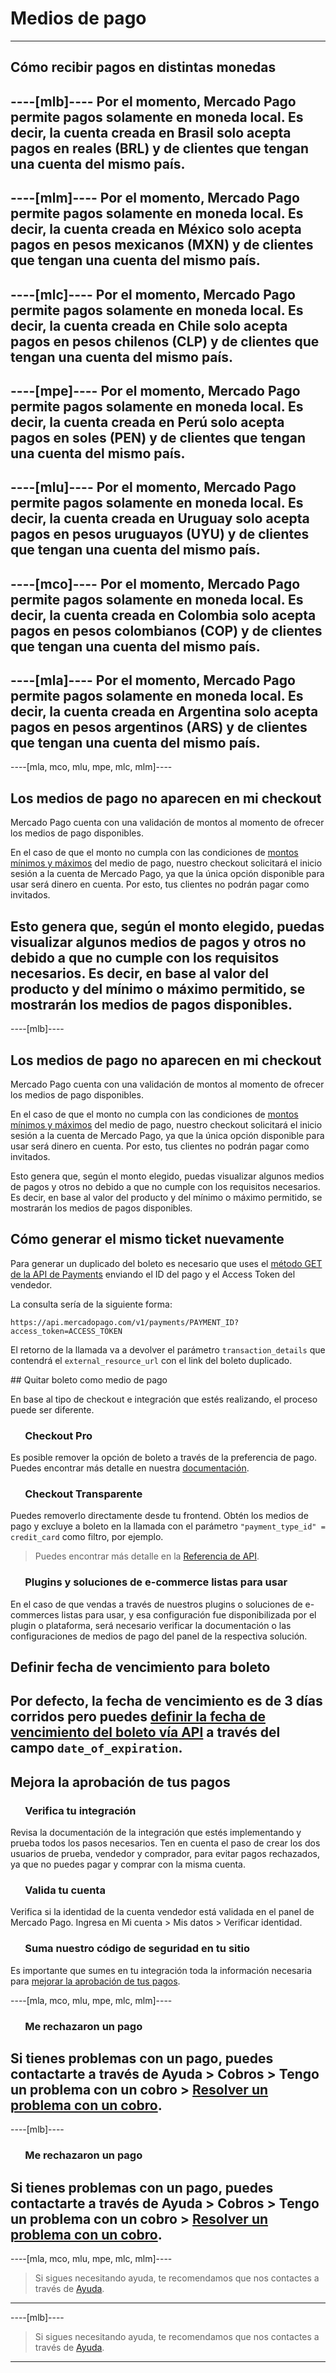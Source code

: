 # Medios de pago
---

## Cómo recibir pagos en distintas monedas

----[mlb]----
Por el momento, Mercado Pago permite pagos solamente en moneda local. Es decir, la cuenta creada en Brasil solo acepta pagos en reales (BRL) y de clientes que tengan una cuenta del mismo país.
------------

----[mlm]----
Por el momento, Mercado Pago permite pagos solamente en moneda local. Es decir, la cuenta creada en México solo acepta pagos en pesos mexicanos (MXN) y de clientes que tengan una cuenta del mismo país.
------------

----[mlc]----
Por el momento, Mercado Pago permite pagos solamente en moneda local. Es decir, la cuenta creada en Chile solo acepta pagos en pesos chilenos (CLP) y de clientes que tengan una cuenta del mismo país.
------------

----[mpe]----
Por el momento, Mercado Pago permite pagos solamente en moneda local. Es decir, la cuenta creada en Perú solo acepta pagos en soles (PEN) y de clientes que tengan una cuenta del mismo país.
------------

----[mlu]----
Por el momento, Mercado Pago permite pagos solamente en moneda local. Es decir, la cuenta creada en Uruguay solo acepta pagos en pesos uruguayos (UYU) y de clientes que tengan una cuenta del mismo país.
------------

----[mco]----
Por el momento, Mercado Pago permite pagos solamente en moneda local. Es decir, la cuenta creada en Colombia solo acepta pagos en pesos colombianos (COP) y de clientes que tengan una cuenta del mismo país.
------------

----[mla]----
Por el momento, Mercado Pago permite pagos solamente en moneda local. Es decir, la cuenta creada en Argentina solo acepta pagos en pesos argentinos (ARS) y de clientes que tengan una cuenta del mismo país.
------------

----[mla, mco, mlu, mpe, mlc, mlm]----
## Los medios de pago no aparecen en mi checkout

Mercado Pago cuenta con una validación de montos al momento de ofrecer los medios de pago disponibles.

En el caso de que el monto no cumpla con las condiciones de <a href="https://www.mercadopago[FAKER][URL][DOMAIN]/ayuda/_620" target="_blank">montos mínimos y máximos</a> del medio de pago, nuestro checkout solicitará el inicio sesión a la cuenta de Mercado Pago, ya que la única opción disponible para usar será dinero en cuenta. Por esto, tus clientes no podrán pagar como invitados.

Esto genera que, según el monto elegido, puedas visualizar algunos medios de pagos y otros no debido a que no cumple con los requisitos necesarios. Es decir, en base al valor del producto y del mínimo o máximo permitido, se mostrarán los medios de pagos disponibles.
------------

----[mlb]----
## Los medios de pago no aparecen en mi checkout

Mercado Pago cuenta con una validación de montos al momento de ofrecer los medios de pago disponibles.

En el caso de que el monto no cumpla con las condiciones de <a href="https://www.mercadopago[FAKER][URL][DOMAIN]/ajuda/_324" target="_blank">montos mínimos y máximos</a> del medio de pago, nuestro checkout solicitará el inicio sesión a la cuenta de Mercado Pago, ya que la única opción disponible para usar será dinero en cuenta. Por esto, tus clientes no podrán pagar como invitados.

Esto genera que, según el monto elegido, puedas visualizar algunos medios de pagos y otros no debido a que no cumple con los requisitos necesarios. Es decir, en base al valor del producto y del mínimo o máximo permitido, se mostrarán los medios de pagos disponibles.

## Cómo generar el mismo ticket nuevamente

Para generar un duplicado del boleto es necesario que uses el [método GET de la API de Payments](https://www.mercadopago[FAKER][URL][DOMAIN]/developers/es/reference/payments/_payments_id/get/) enviando el ID del pago y el Access Token del vendedor.

La consulta sería de la siguiente forma:

`https://api.mercadopago.com/v1/payments/PAYMENT_ID?access_token=ACCESS_TOKEN`

El retorno de la llamada va a devolver el parámetro `transaction_details` que contendrá el `external_resource_url` con el link del boleto duplicado.

## Quitar boleto como medio de pago

En base al tipo de checkout e integración que estés realizando, el proceso puede ser diferente.

### &nbsp;&nbsp;&nbsp;&nbsp;&nbsp;&nbsp;Checkout Pro

Es posible remover la opción de boleto a través de la preferencia de pago. Puedes encontrar más detalle en nuestra [documentación](https://www.mercadopago[FAKER][URL][DOMAIN]/developers/es/guides/online-payments/checkout-pro/configurations#bookmark_atributos_para_la_preferencia).

### &nbsp;&nbsp;&nbsp;&nbsp;&nbsp;&nbsp;Checkout Transparente

Puedes removerlo directamente desde tu frontend. Obtén los medios de pago y excluye a boleto en la llamada con el parámetro `"payment_type_id" = credit_card` como filtro, por ejemplo.

> Puedes encontrar más detalle en la [Referencia de API](https://www.mercadopago[FAKER][URL][DOMAIN]/developers/es/reference/payment_methods/_payment_methods/get/).

### &nbsp;&nbsp;&nbsp;&nbsp;&nbsp;&nbsp;Plugins y soluciones de e-commerce listas para usar

En el caso de que vendas a través de nuestros plugins o soluciones de e-commerces listas para usar, y esa configuración fue disponibilizada por el plugin o plataforma, será necesario verificar la documentación o las configuraciones de medios de pago del panel de la respectiva solución.

## Definir fecha de vencimiento para boleto

Por defecto, la fecha de vencimiento es de 3 días corridos pero puedes [definir la fecha de vencimiento del boleto vía API](https://www.mercadopago[FAKER][URL][DOMAIN]/developers/es/guides/online-payments/checkout-api/other-payment-ways/) a través del campo `date_of_expiration`.
------------

## Mejora la aprobación de tus pagos

### &nbsp;&nbsp;&nbsp;&nbsp;&nbsp;&nbsp;Verifica tu integración
Revisa la documentación de la integración que estés implementando y prueba todos los pasos necesarios.
Ten en cuenta el paso de crear los dos usuarios de prueba, vendedor y comprador, para evitar pagos rechazados, ya que no puedes pagar y comprar con la misma cuenta.

### &nbsp;&nbsp;&nbsp;&nbsp;&nbsp;&nbsp;Valida tu cuenta
Verifica si la identidad de la cuenta vendedor está validada en el panel de Mercado Pago. Ingresa en Mi cuenta > Mis datos > Verificar identidad.

### &nbsp;&nbsp;&nbsp;&nbsp;&nbsp;&nbsp;Suma nuestro código de seguridad en tu sitio
Es importante que sumes en tu integración toda la información necesaria para [mejorar la aprobación de tus pagos](https://www.mercadopago[FAKER][URL][DOMAIN]/developers/es/guides/manage-account/payment-rejections/#bookmark_recomendaciones_para_mejorar_tu_aprobación).

----[mla, mco, mlu, mpe, mlc, mlm]----
### &nbsp;&nbsp;&nbsp;&nbsp;&nbsp;&nbsp;Me rechazaron un pago
Si tienes problemas con un pago, puedes contactarte a través de Ayuda > Cobros > Tengo un problema con un cobro > <a href="https://www.mercadopago[FAKER][URL][DOMAIN]/ayuda/charges" target="_blank">Resolver un problema con un cobro</a>.
------------

----[mlb]----
### &nbsp;&nbsp;&nbsp;&nbsp;&nbsp;&nbsp;Me rechazaron un pago
Si tienes problemas con un pago, puedes contactarte a través de Ayuda > Cobros > Tengo un problema con un cobro > <a href="https://www.mercadopago[FAKER][URL][DOMAIN]/ajuda/charges" target="_blank">Resolver un problema con un cobro</a>.
------------

----[mla, mco, mlu, mpe, mlc, mlm]----
> Si sigues necesitando ayuda, te recomendamos que nos contactes a través de <a href="https://www.mercadopago[FAKER][URL][DOMAIN]/ayuda" target="_blank">Ayuda</a>.
------------

----[mlb]----
> Si sigues necesitando ayuda, te recomendamos que nos contactes a través de <a href="https://www.mercadopago[FAKER][URL][DOMAIN]/ajuda" target="_blank">Ayuda</a>.
------------

